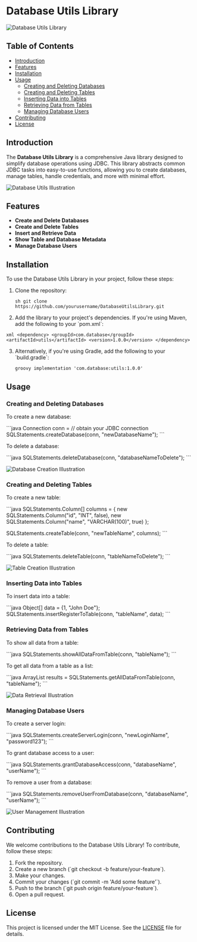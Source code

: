 
# Database Utils Library

![Database Utils Library](https://via.placeholder.com/150)

## Table of Contents

- [Introduction](#introduction)
- [Features](#features)
- [Installation](#installation)
- [Usage](#usage)
  - [Creating and Deleting Databases](#creating-and-deleting-databases)
  - [Creating and Deleting Tables](#creating-and-deleting-tables)
  - [Inserting Data into Tables](#inserting-data-into-tables)
  - [Retrieving Data from Tables](#retrieving-data-from-tables)
  - [Managing Database Users](#managing-database-users)
- [Contributing](#contributing)
- [License](#license)

## Introduction

The **Database Utils Library** is a comprehensive Java library designed to simplify database operations using JDBC. This library abstracts common JDBC tasks into easy-to-use functions, allowing you to create databases, manage tables, handle credentials, and more with minimal effort.

![Database Utils Illustration](https://via.placeholder.com/800x300)

## Features

- **Create and Delete Databases**
- **Create and Delete Tables**
- **Insert and Retrieve Data**
- **Show Table and Database Metadata**
- **Manage Database Users**

## Installation

To use the Database Utils Library in your project, follow these steps:

1. Clone the repository:

   `sh git clone https://github.com/yourusername/DatabaseUtilsLibrary.git`

2. Add the library to your project's dependencies. If you're using Maven, add the following to your \`pom.xml\`:

  `xml
   <dependency>
       <groupId>com.database</groupId>
       <artifactId>utils</artifactId>
       <version>1.0.0</version>
   </dependency>
  `

3. Alternatively, if you're using Gradle, add the following to your \`build.gradle\`:

   `groovy
   implementation 'com.database:utils:1.0.0'
   `

## Usage

### Creating and Deleting Databases

To create a new database:

\`\`\`java
Connection conn = // obtain your JDBC connection
SQLStatements.createDatabase(conn, "newDatabaseName");
\`\`\`

To delete a database:

\`\`\`java
SQLStatements.deleteDatabase(conn, "databaseNameToDelete");
\`\`\`

![Database Creation Illustration](https://via.placeholder.com/800x300)

### Creating and Deleting Tables

To create a new table:

\`\`\`java
SQLStatements.Column[] columns = {
    new SQLStatements.Column("id", "INT", false),
    new SQLStatements.Column("name", "VARCHAR(100)", true)
};

SQLStatements.createTable(conn, "newTableName", columns);
\`\`\`

To delete a table:

\`\`\`java
SQLStatements.deleteTable(conn, "tableNameToDelete");
\`\`\`

![Table Creation Illustration](https://via.placeholder.com/800x300)

### Inserting Data into Tables

To insert data into a table:

\`\`\`java
Object[] data = {1, "John Doe"};
SQLStatements.insertRegisterToTable(conn, "tableName", data);
\`\`\`

### Retrieving Data from Tables

To show all data from a table:

\`\`\`java
SQLStatements.showAllDataFromTable(conn, "tableName");
\`\`\`

To get all data from a table as a list:

\`\`\`java
ArrayList<Object> results = SQLStatements.getAllDataFromTable(conn, "tableName");
\`\`\`

![Data Retrieval Illustration](https://via.placeholder.com/800x300)

### Managing Database Users

To create a server login:

\`\`\`java
SQLStatements.createServerLogin(conn, "newLoginName", "password123");
\`\`\`

To grant database access to a user:

\`\`\`java
SQLStatements.grantDatabaseAccess(conn, "databaseName", "userName");
\`\`\`

To remove a user from a database:

\`\`\`java
SQLStatements.removeUserFromDatabase(conn, "databaseName", "userName");
\`\`\`

![User Management Illustration](https://via.placeholder.com/800x300)

## Contributing

We welcome contributions to the Database Utils Library! To contribute, follow these steps:

1. Fork the repository.
2. Create a new branch (\`git checkout -b feature/your-feature\`).
3. Make your changes.
4. Commit your changes (\`git commit -m 'Add some feature'\`).
5. Push to the branch (\`git push origin feature/your-feature\`).
6. Open a pull request.

## License

This project is licensed under the MIT License. See the [LICENSE](LICENSE) file for details.
